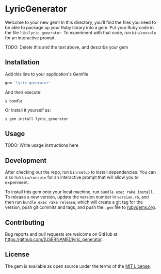 # LyricGenerator

Welcome to your new gem! In this directory, you'll find the files you need to be able to package up your Ruby library into a gem. Put your Ruby code in the file `lib/lyric_generator`. To experiment with that code, run `bin/console` for an interactive prompt.

TODO: Delete this and the text above, and describe your gem

## Installation

Add this line to your application's Gemfile:

```ruby
gem 'lyric_generator'
```

And then execute:

    $ bundle

Or install it yourself as:

    $ gem install lyric_generator

## Usage

TODO: Write usage instructions here

## Development

After checking out the repo, run `bin/setup` to install dependencies. You can also run `bin/console` for an interactive prompt that will allow you to experiment.

To install this gem onto your local machine, run `bundle exec rake install`. To release a new version, update the version number in `version.rb`, and then run `bundle exec rake release`, which will create a git tag for the version, push git commits and tags, and push the `.gem` file to [rubygems.org](https://rubygems.org).

## Contributing

Bug reports and pull requests are welcome on GitHub at https://github.com/[USERNAME]/lyric_generator.

## License

The gem is available as open source under the terms of the [MIT License](https://opensource.org/licenses/MIT).
